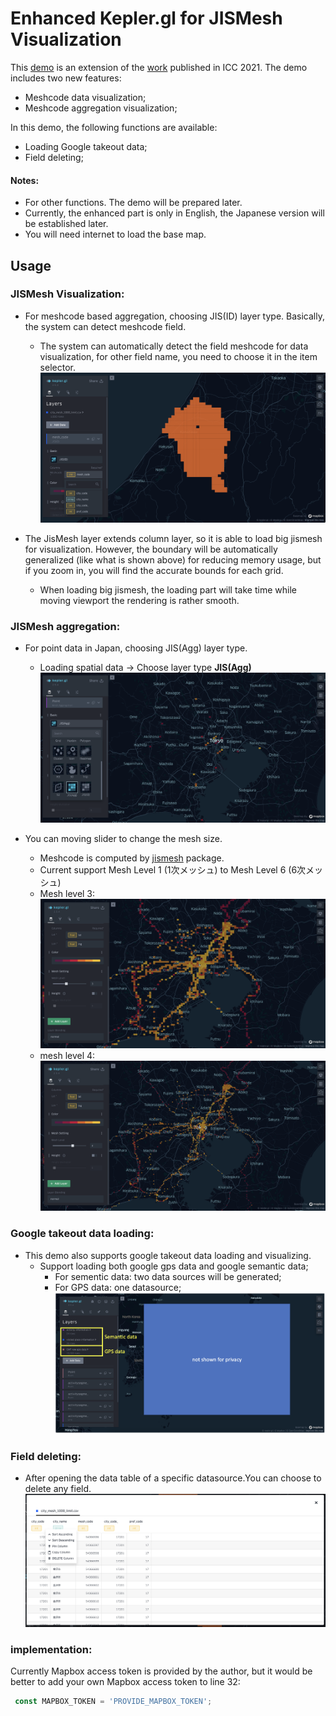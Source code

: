 # Enhanced Kepler.gl for JISMesh Visualization

This [demo](https://natsuapo.github.io/keplerjis) is an extension of the [work](https://www.researchgate.net/publication/357023205_Enhancing_Keplergl_for_processing_Google_Maps_Timeline_data) published in ICC 2021. The demo includes two new features:
- Meshcode data visualization;
- Meshcode aggregation visualization;

In this demo, the following functions are available:
- Loading Google takeout data;
- Field deleting;


#### Notes:
  - For other functions. The demo will be prepared later.
  - Currently, the enhanced part is only in English, the Japanese version will be established later.
  - You will need internet to load the base map.

## Usage

### JISMesh Visualization:
- For meshcode based aggregation, choosing JIS(ID) layer type. Basically, the system can detect meshcode field.
  - The system can automatically detect the field meshcode for data visualization, for other field name, you need to choose it in the item selector.
   ![jismesh](figs/meshcode_field_choose.png)

- The JisMesh layer extends column layer, so it is able to load big jismesh for visualization. However, the boundary will be automatically generalized (like what is shown above) for reducing memory usage, but if you zoom in, you will find the accurate bounds for each grid.
  - When loading big jismesh, the loading part will take time while moving viewport the rendering is rather smooth.


### JISMesh aggregation:
- For point data in Japan, choosing JIS(Agg) layer type.
  - Loading spatial data -> Choose layer type **JIS(Agg)**
  ![jismesh](figs/mesh_choose.png)

- You can moving slider to change the mesh size.
  - Meshcode is computed by [jismesh](https://github.com/yoshizow/jismesh-js) package.
  - Current support Mesh Level 1 (1次メッシュ) to Mesh Level 6 (6次メッシュ)
  - Mesh level 3:
  ![jismesh](figs/mesh_level_3.png)
  - mesh level 4:
  ![](figs/mesh_level_4.png)



### Google takeout data loading:
- This demo also supports google takeout data loading and visualizing.
  - Support loading both google gps data and google semantic data;
     - For sementic data: two data sources will be generated;
     - For GPS data: one datasource;
  ![](figs/google_takeout_data.png)

### Field deleting:
- After opening the data table of a specific datasource.You can choose to delete any field.
  ![](figs/delete_column.png)



### implementation:
Currently Mapbox access token is provided by the author, but it would be better to add your own Mapbox access token to line 32:

```js
 const MAPBOX_TOKEN = 'PROVIDE_MAPBOX_TOKEN';
```







